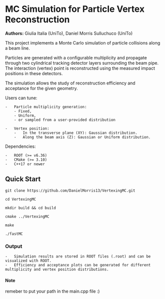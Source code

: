 # MC Simulation for Particle Vertex Reconstruction

**Authors:** Giulia Italia (UniTo), Daniel Morris Sulluchuco (UniTo)

This project implements a Monte Carlo simulation of particle collisions along a beam line.

Particles are generated with a configurable multiplicity and propagate through two cylindrical tracking detector layers surrounding the beam pipe. The interaction (vertex) point is reconstructed using the measured impact positions in these detectors.

The simulation allows the study of reconstruction efficiency and acceptance for the given geometry. 

Users can tune:

	-	Particle multiplicity generation: 
 		- Fixed, 
   		- Uniform,
	 	- or sampled from a user-provided distribution
   
	-	Vertex position:
		-	In the transverse plane (XY): Gaussian distribution.
		-	Along the beam axis (Z): Gaussian or Uniform distribution.

Dependencies:

	-	ROOT (>= v6.36)
	-	CMake (>= 3.10)
	-	C++17 or newer

## Quick Start

	git clone https://github.com/DanielMorris13/VertexingMC.git

	cd VertexingMC

	mkdir build && cd build
	
	cmake ../VertexingMC

	make 
 
	./fastMC

### Output

	-	Simulation results are stored in ROOT files (.root) and can be visualized with ROOT.
	-	Efficiency and acceptance plots can be generated for different multiplicity and vertex position distributions.

#### Note

remeber to put your path in the main.cpp file :)
